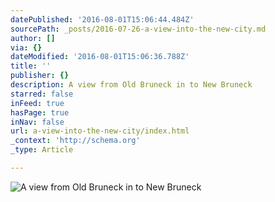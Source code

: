 ```yaml
---
datePublished: '2016-08-01T15:06:44.484Z'
sourcePath: _posts/2016-07-26-a-view-into-the-new-city.md
author: []
via: {}
dateModified: '2016-08-01T15:06:36.788Z'
title: ''
publisher: {}
description: A view from Old Bruneck in to New Bruneck
starred: false
inFeed: true
hasPage: true
inNav: false
url: a-view-into-the-new-city/index.html
_context: 'http://schema.org'
_type: Article

---
```

![A view from Old Bruneck in to New Bruneck](https://the-grid-user-content.s3-us-west-2.amazonaws.com/71169a11-f5c1-4f19-b4a7-80fdc04f4c02.jpg)